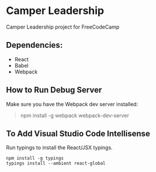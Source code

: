 # Camper Leadership
Camper Leadership project for FreeCodeCamp

## Dependencies:
* React
* Babel
* Webpack

## How to Run Debug Server

Make sure you have the Webpack dev server installed: 

> npm install -g webpack webpack-dev-server

## To Add Visual Studio Code Intellisense

Run typings to install the React/JSX typings.

```
npm install -g typings
typings install --ambient react-global
```
